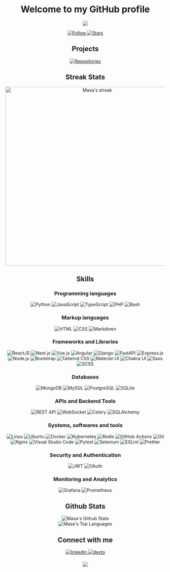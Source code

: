 <h1 align="center">Welcome to my GitHub profile</h1>

<p align="center">
  <a href="https://github.com/masasibata">
    <img src="https://readme-typing-svg.herokuapp.com?size=30&duration=3000&color=FF0000&center=true&lines=Masa;Python+Developer;Full+Stack+Developer;Backend+Developer;Frontend+Developer">
  </a>
</p>

<p align="center">
  <a href="https://github.com/masasibata?tab=followers">
    <img src="https://custom-icon-badges.demolab.com/badge/Follow%20me-red.svg?logo=follow&logoColor=white" alt="Follow">
  </a>
  <a href="https://github.com/masasibata?tab=stars">
    <img src="https://custom-icon-badges.demolab.com/badge/Stars-green.svg?logo=star&logoColor=white" alt="Stars">
  </a>
</p>

<h2 align="center">Projects</h2>

<p align="center">
  <a href="https://github.com/masasibata?tab=repositories"><img alt="Repositories" src="https://custom-icon-badges.demolab.com/badge/Check%20repositories-violet.svg?logo=repo&logoColor=white"/></a>
</p>

<h2 align="center">Streak Stats</h2>

<p align="center">
  <img width="564" alt="Masa's streak" src="http://github-readme-streak-stats.herokuapp.com?user=masasibata&theme=windows-dark&hide_border=true&mode=weekly"/>
</p>

<h2 align="center">Skills</h2>

<h3 align="center">Programming languages</h3>
<p align="center">
   <img alt="Python" src="https://img.shields.io/badge/Python-14354C.svg?logo=python&logoColor=white">
   <img alt="JavaScript" src="https://img.shields.io/badge/JavaScript-F7DF1E.svg?logo=javascript&logoColor=black">
   <img alt="TypeScript" src="https://img.shields.io/badge/TypeScript-3178C6.svg?logo=TypeScript&logoColor=white">
   <img alt="PHP" src="https://img.shields.io/badge/PHP-777BB4.svg?logo=php&logoColor=white">
   <img alt="Bash" src="https://img.shields.io/badge/Bash-121011.svg?logo=gnu-bash&logoColor=white">
</p>

<h3 align="center">Markup languages</h3>
<p align="center">
    <img alt="HTML" src="https://img.shields.io/badge/HTML-E34F26.svg?logo=html5&logoColor=white">
    <img alt="CSS" src="https://img.shields.io/badge/CSS-1572B6.svg?logo=css3&logoColor=white">
    <img alt="Markdown" src="https://img.shields.io/badge/Markdown-000000.svg?logo=markdown&logoColor=white">
</p>

<h3 align="center">Frameworks and Libraries</h3>
<p align="center">
    <img alt="ReactJS" src="https://img.shields.io/badge/ReactJS-20232a.svg?logo=react&logoColor=%2361DAFB">
    <img alt="Next.js" src="https://img.shields.io/badge/Next.js-20232a.svg?logo=next.js&logoColor=%ffffff">
    <img alt="Vue.js" src="https://img.shields.io/badge/Vue.js-4FC08D.svg?logo=vue.js&logoColor=white">
    <img alt="Angular" src="https://img.shields.io/badge/Angular-DD0031.svg?logo=angular&logoColor=white">
    <img alt="Django" src="https://img.shields.io/badge/Django-092E20.svg?logo=django&logoColor=white">
    <img alt="FastAPI" src="https://img.shields.io/badge/FastAPI-009688.svg?logo=fastapi&logoColor=white">
    <img alt="Express.js" src="https://img.shields.io/badge/Express.js-404D59.svg?logo=express&logoColor=white">
    <img alt="Node.js" src="https://img.shields.io/badge/Node.js-43853D.svg?logo=node.js&logoColor=white">
    <img alt="Bootstrap" src="https://img.shields.io/badge/Bootstrap-563D7C.svg?logo=bootstrap&logoColor=white">
    <img alt="Tailwind CSS" src="https://img.shields.io/badge/Tailwind_CSS-38B2AC.svg?logo=tailwind-css&logoColor=white">
    <img alt="Material-UI" src="https://img.shields.io/badge/Material--UI-0081CB.svg?logo=material-ui&logoColor=white">
    <img alt="Chakra UI" src="https://img.shields.io/badge/Chakra--UI-319795.svg?logo=chakra-ui&logoColor=white">
    <img alt="Sass" src="https://img.shields.io/badge/Sass-CC6699.svg?logo=sass&logoColor=white">
    <img alt="SCSS" src="https://img.shields.io/badge/SCSS-CC6699.svg?logo=sass&logoColor=white">
</p>

<h3 align="center">Databases</h3>
<p align="center">
    <img alt="MongoDB" src="https://img.shields.io/badge/MongoDB-4EA94B.svg?logo=mongodb&logoColor=white">
    <img alt="MySQL" src="https://img.shields.io/badge/MySQL-00000F.svg?logo=mysql&logoColor=white">
    <img alt="PostgreSQL" src="https://img.shields.io/badge/PostgreSQL-316192.svg?logo=postgresql&logoColor=white">
    <img alt="SQLite" src="https://img.shields.io/badge/SQLite-003B57.svg?logo=sqlite&logoColor=white">
</p>

<h3 align="center">APIs and Backend Tools</h3>
<p align="center">
    <img alt="REST API" src="https://img.shields.io/badge/REST%20API-02569B.svg?logo=swagger&logoColor=white">
    <img alt="WebSocket" src="https://img.shields.io/badge/WebSocket-010101.svg?logo=socket.io&logoColor=white">
    <img alt="Celery" src="https://img.shields.io/badge/Celery-37814A.svg?logo=celery&logoColor=white">
    <img alt="SQLAlchemy" src="https://img.shields.io/badge/SQLAlchemy-1C1C1C.svg?logo=sqlalchemy&logoColor=white">
</p>

<h3 align="center">Systems, softwares and tools</h3>
<p align="center">
    <img alt="Linux" src="https://img.shields.io/badge/Linux-FCC624.svg?logo=linux&logoColor=black">
    <img alt="Ubuntu" src="https://img.shields.io/badge/Ubuntu-ff7400?logo=ubuntu&logoColor=white">
    <img alt="Docker" src="https://img.shields.io/badge/Docker-2496ED.svg?logo=docker&logoColor=white">
    <img alt="Kubernetes" src="https://img.shields.io/badge/Kubernetes-326CE5.svg?logo=kubernetes&logoColor=white">
    <img alt="Redis" src="https://img.shields.io/badge/Redis-DC382D.svg?logo=redis&logoColor=white">
    <img alt="GitHub Actions" src="https://img.shields.io/badge/GitHub%20Actions-2088FF.svg?logo=github-actions&logoColor=white">
    <img alt="Git" src="https://img.shields.io/badge/git-blue?logo=git&logoColor=white">
    <img alt="Nginx" src="https://img.shields.io/badge/Nginx-009639.svg?logo=nginx&logoColor=white">
    <img alt="Visual Studio Code" src="https://img.shields.io/badge/Visual%20Studio%20Code-0078d7.svg?logo=visual-studio-code&logoColor=white">
    <img alt="Pytest" src="https://img.shields.io/badge/Pytest-0A9EDC.svg?logo=pytest&logoColor=white">
    <img alt="Selenium" src="https://img.shields.io/badge/Selenium-43B02A.svg?logo=selenium&logoColor=white">
    <img alt="ESLint" src="https://img.shields.io/badge/ESLint-4B32C3.svg?logo=eslint&logoColor=white">
    <img alt="Prettier" src="https://img.shields.io/badge/Prettier-F7B93E.svg?logo=prettier&logoColor=white">
</p>

<h3 align="center">Security and Authentication</h3>
<p align="center">
    <img alt="JWT" src="https://img.shields.io/badge/JWT-000000.svg?logo=json-web-tokens&logoColor=white">
    <img alt="OAuth" src="https://img.shields.io/badge/OAuth-4285F4.svg?logo=google&logoColor=white">
</p>

<h3 align="center">Monitoring and Analytics</h3>
<p align="center">
    <img alt="Grafana" src="https://img.shields.io/badge/Grafana-F46800.svg?logo=grafana&logoColor=white">
    <img alt="Prometheus" src="https://img.shields.io/badge/Prometheus-E6522C.svg?logo=prometheus&logoColor=white">
</p>

<h2 align="center">Github Stats</h2>
<p align="center">
<img alt="Masa's Github Stats" src="https://github-readme-stats.vercel.app/api?username=masasibata&show_icons=true&theme=github_dark"/>
<br>
<img alt="Masa's Top Languages" src="https://github-readme-stats.vercel.app/api/top-langs/?username=masasibata&show_icons=true&theme=github_dark&langs_count=12"/>                           
</p>

<h2 align="center">Connect with me</h2>
<div align="center">
<a href="https://linkedin.com/in/masasibata" target="_blank">
<img src=https://img.shields.io/badge/linkedin-%231E77B5.svg?&style=for-the-badge&logo=linkedin&logoColor=white alt=linkedin style="margin-bottom: 5px;" />
</a>
<a href="https://dev.to/masasibata" target="_blank">
<img src=https://img.shields.io/badge/dev.to-%2308090A.svg?&style=for-the-badge&logo=dev.to&logoColor=white alt=devto style="margin-bottom: 5px;" />
</a>
</div>

<br/>

<div align="center">
<img src="https://komarev.com/ghpvc/?username=masasibata&&style=flat-square" align="center" />
</div>
